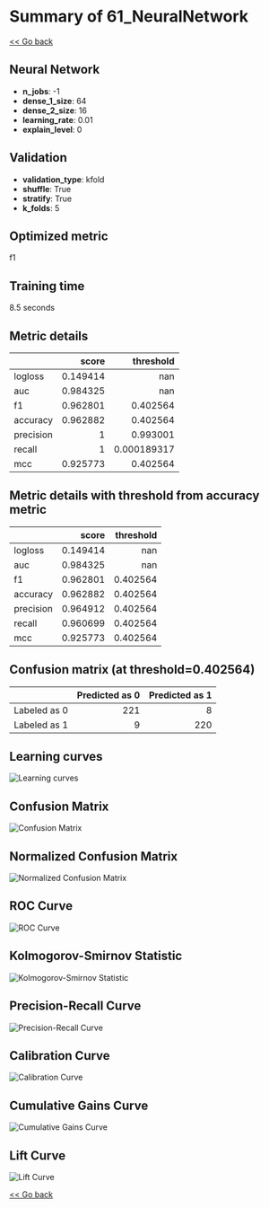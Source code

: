 # Summary of 61_NeuralNetwork

[<< Go back](../README.md)


## Neural Network
- **n_jobs**: -1
- **dense_1_size**: 64
- **dense_2_size**: 16
- **learning_rate**: 0.01
- **explain_level**: 0

## Validation
 - **validation_type**: kfold
 - **shuffle**: True
 - **stratify**: True
 - **k_folds**: 5

## Optimized metric
f1

## Training time

8.5 seconds

## Metric details
|           |    score |     threshold |
|:----------|---------:|--------------:|
| logloss   | 0.149414 | nan           |
| auc       | 0.984325 | nan           |
| f1        | 0.962801 |   0.402564    |
| accuracy  | 0.962882 |   0.402564    |
| precision | 1        |   0.993001    |
| recall    | 1        |   0.000189317 |
| mcc       | 0.925773 |   0.402564    |


## Metric details with threshold from accuracy metric
|           |    score |   threshold |
|:----------|---------:|------------:|
| logloss   | 0.149414 |  nan        |
| auc       | 0.984325 |  nan        |
| f1        | 0.962801 |    0.402564 |
| accuracy  | 0.962882 |    0.402564 |
| precision | 0.964912 |    0.402564 |
| recall    | 0.960699 |    0.402564 |
| mcc       | 0.925773 |    0.402564 |


## Confusion matrix (at threshold=0.402564)
|              |   Predicted as 0 |   Predicted as 1 |
|:-------------|-----------------:|-----------------:|
| Labeled as 0 |              221 |                8 |
| Labeled as 1 |                9 |              220 |

## Learning curves
![Learning curves](learning_curves.png)
## Confusion Matrix

![Confusion Matrix](confusion_matrix.png)


## Normalized Confusion Matrix

![Normalized Confusion Matrix](confusion_matrix_normalized.png)


## ROC Curve

![ROC Curve](roc_curve.png)


## Kolmogorov-Smirnov Statistic

![Kolmogorov-Smirnov Statistic](ks_statistic.png)


## Precision-Recall Curve

![Precision-Recall Curve](precision_recall_curve.png)


## Calibration Curve

![Calibration Curve](calibration_curve_curve.png)


## Cumulative Gains Curve

![Cumulative Gains Curve](cumulative_gains_curve.png)


## Lift Curve

![Lift Curve](lift_curve.png)



[<< Go back](../README.md)
